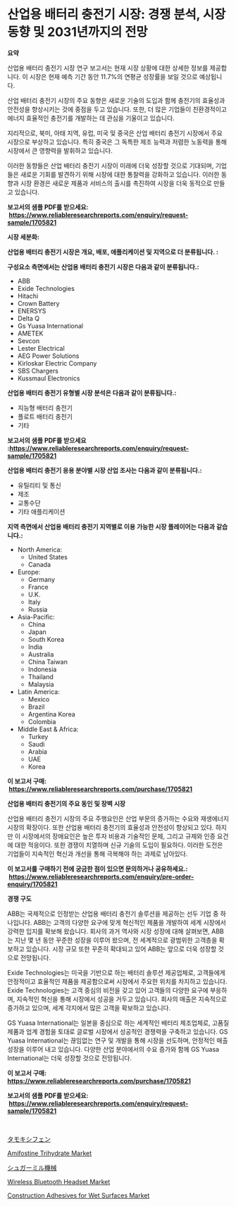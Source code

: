 <p><h1>산업용 배터리 충전기 시장: 경쟁 분석, 시장 동향 및 2031년까지의 전망</h1></p><p><strong>요약</strong></p>
<p><p>산업용 배터리 충전기 시장 연구 보고서는 현재 시장 상황에 대한 상세한 정보를 제공합니다. 이 시장은 현재 예측 기간 동안 11.7%의 연평균 성장률을 보일 것으로 예상됩니다.</p><p>산업 배터리 충전기 시장의 주요 동향은 새로운 기술의 도입과 함께 충전기의 효율성과 안전성을 향상시키는 것에 중점을 두고 있습니다. 또한, 더 많은 기업들이 친환경적이고 에너지 효율적인 충전기를 개발하는 데 관심을 기울이고 있습니다.</p><p>지리적으로, 북미, 아태 지역, 유럽, 미국 및 중국은 산업 배터리 충전기 시장에서 주요 시장으로 부상하고 있습니다. 특히 중국은 그 독특한 제조 능력과 저렴한 노동력을 통해 시장에서 큰 영향력을 발휘하고 있습니다.</p><p>이러한 동향들은 산업 배터리 충전기 시장이 미래에 더욱 성장할 것으로 기대되며, 기업들은 새로운 기회를 발견하기 위해 시장에 대한 통찰력을 강화하고 있습니다. 이러한 동향과 시장 환경은 새로운 제품과 서비스의 출시를 촉진하여 시장을 더욱 동적으로 만들고 있습니다.</p></p>
<p><strong>보고서의 샘플 PDF를 받으세요: &nbsp;<a href="https://www.reliableresearchreports.com/enquiry/request-sample/1705821">https://www.reliableresearchreports.com/enquiry/request-sample/1705821</a></strong></p>
<p><strong>시장 세분화:</strong></p>
<p><strong> 산업용 배터리 충전기 시장은 개요, 배포, 애플리케이션 및 지역으로 더 분류됩니다. :</strong></p>
<p><strong>구성요소 측면에서는 산업용 배터리 충전기 시장은 다음과 같이 분류됩니다.:</strong></p>
<p><ul><li>ABB</li><li>Exide Technologies</li><li>Hitachi</li><li>Crown Battery</li><li>ENERSYS</li><li>Delta Q</li><li>Gs Yuasa International</li><li>AMETEK</li><li>Sevcon</li><li>Lester Electrical</li><li>AEG Power Solutions</li><li>Kirloskar Electric Company</li><li>SBS Chargers</li><li>Kussmaul Electronics</li></ul></p>
<p><strong> 산업용 배터리 충전기 유형별 시장 분석은 다음과 같이 분류됩니다.:</strong></p>
<p><ul><li>지능형 배터리 충전기</li><li>플로트 배터리 충전기</li><li>기타</li></ul></p>
<p><strong>보고서의 샘플 PDF를 받으세요 :<a href="https://www.reliableresearchreports.com/enquiry/request-sample/1705821">https://www.reliableresearchreports.com/enquiry/request-sample/1705821</a></strong></p>
<p><strong> 산업용 배터리 충전기 응용 분야별 시장 산업 조사는 다음과 같이 분류됩니다.:</strong></p>
<p><ul><li>유틸리티 및 통신</li><li>제조</li><li>교통수단</li><li>기타 애플리케이션</li></ul></p>
<p><strong>지역 측면에서 산업용 배터리 충전기 지역별로 이용 가능한 시장 플레이어는 다음과 같습니다.:</strong></p>
<p><ul>
    <li>
        North America:
        <ul>
            <li>United States</li>
            <li>Canada</li>
        </ul>
    </li>
    <li>
        Europe:
        <ul>
            <li>Germany</li>
            <li>France</li>
            <li>U.K.</li>
            <li>Italy</li>
            <li>Russia</li>
        </ul>
    </li>
    <li>
        Asia-Pacific:
        <ul>
            <li>China</li>
            <li>Japan</li>
            <li>South Korea</li>
            <li>India</li>
            <li>Australia</li>
            <li>China Taiwan</li>
            <li>Indonesia</li>
            <li>Thailand</li>
            <li>Malaysia</li>
        </ul>
    </li>
    <li>
        Latin America:
        <ul>
            <li>Mexico</li>
            <li>Brazil</li>
            <li>Argentina Korea</li>
            <li>Colombia</li>
        </ul>
    </li>
    <li>
        Middle East & Africa:
        <ul>
            <li>Turkey</li>
            <li>Saudi</li>
            <li>Arabia</li>
            <li>UAE</li>
            <li>Korea</li>
        </ul>
    </li>
    </ul></p>
<p><strong>이 보고서 구매: &nbsp;<a href="https://www.reliableresearchreports.com/purchase/1705821">https://www.reliableresearchreports.com/purchase/1705821</a></strong></p>
<p><strong>산업용 배터리 충전기의 주요 동인 및 장벽 시장</strong></p>
<p><p>산업용 배터리 충전기 시장의 주요 주행요인은 산업 부문의 증가하는 수요와 재생에너지 시장의 확장이다. 또한 산업용 배터리 충전기의 효율성과 안전성이 향상되고 있다. 하지만 이 시장에서의 장애요인은 높은 투자 비용과 기술적인 문제, 그리고 규제와 인증 요건에 대한 적응이다. 또한 경쟁이 치열하며 신규 기술의 도입이 필요하다. 이러한 도전은 기업들이 지속적인 혁신과 개선을 통해 극복해야 하는 과제로 남아있다.</p></p>
<p><strong>이 보고서를 구매하기 전에 궁금한 점이 있으면 문의하거나 공유하세요.: &nbsp;<a href="https://www.reliableresearchreports.com/enquiry/pre-order-enquiry/1705821">https://www.reliableresearchreports.com/enquiry/pre-order-enquiry/1705821</a></strong></p>
<p><strong>경쟁 구도</strong></p>
<p><p>ABB는 국제적으로 인정받는 산업용 배터리 충전기 솔루션을 제공하는 선두 기업 중 하나입니다. ABB는 고객의 다양한 요구에 맞게 혁신적인 제품을 개발하여 세계 시장에서 강력한 입지를 확보해 왔습니다. 회사의 과거 역사와 시장 성장에 대해 살펴보면, ABB는 지난 몇 년 동안 꾸준한 성장을 이루어 왔으며, 전 세계적으로 광범위한 고객층을 확보하고 있습니다. 시장 규모 또한 꾸준히 확대되고 있어 ABB는 앞으로 더욱 성장할 것으로 전망됩니다.</p><p>Exide Technologies는 미국을 기반으로 하는 배터리 솔루션 제공업체로, 고객들에게 안정적이고 효율적인 제품을 제공함으로써 시장에서 주요한 위치를 차지하고 있습니다. Exide Technologies는 고객 중심의 비전을 갖고 있어 고객들의 다양한 요구에 부응하며, 지속적인 혁신을 통해 시장에서 성공을 거두고 있습니다. 회사의 매출은 지속적으로 증가하고 있으며, 세계 각지에서 많은 고객을 확보하고 있습니다.</p><p>GS Yuasa International는 일본을 중심으로 하는 세계적인 배터리 제조업체로, 고품질 제품과 업계 경험을 토대로 글로벌 시장에서 성공적인 경쟁력을 구축하고 있습니다. GS Yuasa International는 끊임없는 연구 및 개발을 통해 시장을 선도하며, 안정적인 매출 성장을 이루어 내고 있습니다. 다양한 산업 분야에서의 수요 증가와 함께 GS Yuasa International는 더욱 성장할 것으로 전망됩니다.</p></p>
<p><strong>이 보고서 구매: &nbsp; <a href="https://www.reliableresearchreports.com/purchase/1705821">https://www.reliableresearchreports.com/purchase/1705821</a></strong></p>
<p><strong>보고서의 샘플 PDF를 받으세요: &nbsp;<a href="https://www.reliableresearchreports.com/enquiry/request-sample/1705821">https://www.reliableresearchreports.com/enquiry/request-sample/1705821</a></strong><strong></strong></p>
<p>&nbsp;</p>
<p><p><a href="https://github.com/lrlmopnhwd79300/Market-Research-Report-List-1/blob/main/41491543183.md">タモキシフェン</a></p><p><a href="https://issuu.com/reportprime-2/docs/amifostine-trihydrate-market-size-2030.pptx">Amifostine Trihydrate Market</a></p><p><a href="https://medium.com/@manuelmann1976/%E7%A0%82%E7%B3%96%E7%B2%BE%E8%A3%BD%E6%A9%9F%E6%A2%B0%E5%B8%82%E5%A0%B4%E3%81%AE%E3%83%A1%E3%83%88%E3%83%AA%E3%82%AF%E3%82%B9%E3%81%AE%E8%A7%A3%E8%AA%AD-%E5%B8%82%E5%A0%B4%E3%82%B7%E3%82%A7%E3%82%A2-%E3%83%88%E3%83%AC%E3%83%B3%E3%83%89-%E6%88%90%E9%95%B7%E3%83%91%E3%82%BF%E3%83%BC%E3%83%B3-90bd5de0844d">シュガーミル機械</a></p><p><a href="https://github.com/abdelrhmankishk22/Market-Research-Report-List-3/blob/main/wireless-bluetooth-headset-market.md">Wireless Bluetooth Headset Market</a></p><p><a href="https://issuu.com/reportprime-2/docs/construction-adhesives-for-wet-surfaces-market-siz">Construction Adhesives for Wet Surfaces Market</a></p></p>